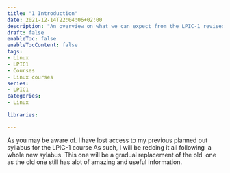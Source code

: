 ```yaml
---
title: "1 Introduction"
date: 2021-12-14T22:04:06+02:00
description: "An overview on what we can expect from the LPIC-1 revised series"
draft: false
enableToc: false
enableTocContent: false
tags:
- Linux
- LPIC1
- Courses
- Linux courses
series:
- LPIC1
categories:
- Linux

libraries:

---
```


As you may be aware of. I have lost access to my previous planned out syllabus for the LPIC-1 course
As such, I will be redoing it all following  a whole new sylabus.
This one will be a gradual replacement of the old  one as the old one still has alot of amazing and useful information.
